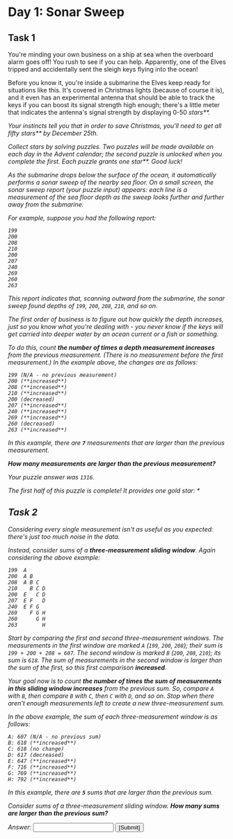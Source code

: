 # Day 1: Sonar Sweep 
## Task 1
You're minding your own business on a ship at sea when the overboard alarm goes off! You rush to see if you can help. Apparently, one of the Elves tripped and accidentally sent the sleigh keys flying into the ocean!

Before you know it, you're inside a submarine the Elves keep ready for situations like this. It's covered in Christmas lights (because of course it is), and it even has an experimental antenna that should be able to track the keys if you can boost its signal strength high enough; there's a little meter that indicates the antenna's signal strength by displaying 0-50 <em class="star">stars**.

Your instincts tell you that in order to save Christmas, you'll need to get all <em class="star">fifty stars** by December 25th.

Collect stars by solving puzzles.  Two puzzles will be made available on each day in the Advent calendar; the second puzzle is unlocked when you complete the first.  Each puzzle grants <em class="star">one star**. Good luck!

As the submarine drops below the surface of the ocean, it automatically performs a sonar sweep of the nearby sea floor. On a small screen, the sonar sweep report (your puzzle input) appears: each line is a measurement of the sea floor depth as the sweep looks further and further away from the submarine.

For example, suppose you had the following report:
```
199
200
208
210
200
207
240
269
260
263
```

This report indicates that, scanning outward from the submarine, the sonar sweep found depths of `199`, `200`, `208`, `210`, and so on.

The first order of business is to figure out how quickly the depth increases, just so you know what you're dealing with - you never know if the keys will get <span title="Does this premise seem fishy to you?">carried into deeper water</span> by an ocean current or a fish or something.

To do this, count **the number of times a depth measurement increases** from the previous measurement. (There is no measurement before the first measurement.) In the example above, the changes are as follows:
```
199 (N/A - no previous measurement)
200 (**increased**)
208 (**increased**)
210 (**increased**)
200 (decreased)
207 (**increased**)
240 (**increased**)
269 (**increased**)
260 (decreased)
263 (**increased**)
```

In this example, there are **`7`** measurements that are larger than the previous measurement.

**How many measurements are larger than the previous measurement?**

Your puzzle answer was `1316`.
<p class="day-success">The first half of this puzzle is complete! It provides one gold star: *

## Task 2
Considering every single measurement isn't as useful as you expected: there's just too much noise in the data.

Instead, consider sums of a **three-measurement sliding window**.  Again considering the above example:
```
199  A      
200  A B    
208  A B C  
210    B C D
200  E   C D
207  E F   D
240  E F G  
269    F G H
260      G H
263        H
```

Start by comparing the first and second three-measurement windows. The measurements in the first window are marked `A` (`199`, `200`, `208`); their sum is `199 + 200 + 208 = 607`. The second window is marked `B` (`200`, `208`, `210`); its sum is `618`. The sum of measurements in the second window is larger than the sum of the first, so this first comparison **increased**.

Your goal now is to count **the number of times the sum of measurements in this sliding window increases** from the previous sum. So, compare `A` with `B`, then compare `B` with `C`, then `C` with `D`, and so on. Stop when there aren't enough measurements left to create a new three-measurement sum.

In the above example, the sum of each three-measurement window is as follows:
```
A: 607 (N/A - no previous sum)
B: 618 (**increased**)
C: 618 (no change)
D: 617 (decreased)
E: 647 (**increased**)
F: 716 (**increased**)
G: 769 (**increased**)
H: 792 (**increased**)
```

In this example, there are **`5`** sums that are larger than the previous sum.

Consider sums of a three-measurement sliding window. **How many sums are larger than the previous sum?**

<form method="post" action="1/answer"><input type="hidden" name="level" value="2"/>
Answer: <input type="text" name="answer" autocomplete="off"/> <input type="submit" value="[Submit]"/>
</form>